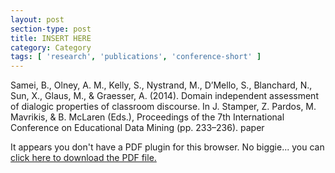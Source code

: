 ```yaml
---
layout: post
section-type: post
title: INSERT HERE
category: Category
tags: [ 'research', 'publications', 'conference-short' ]
---
```

Samei, B., Olney, A. M., Kelly, S., Nystrand, M., D’Mello, S., Blanchard, N., Sun, X., Glaus, M., & Graesser, A. (2014). Domain independent assessment of dialogic properties of classroom discourse. In J. Stamper, Z. Pardos, M. Mavrikis, & B. McLaren (Eds.), Proceedings of the 7th International Conference on Educational Data Mining (pp. 233–236). paper

<object data="https://umdrive.memphis.edu/aolney/public/publications/INSERTHERE" type="application/pdf" width="100%" height="600px">
 
  <p>It appears you don't have a PDF plugin for this browser.
  No biggie... you can <a href="https://umdrive.memphis.edu/aolney/public/publications/INSERTHERE">click here to
  download the PDF file.</a></p>
  
</object>
